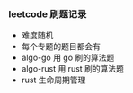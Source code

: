 ### leetcode 刷题记录

* 难度随机
* 每个专题的题目都会有
* algo-go 用 go 刷的算法题
* algo-rust 用 rust 刷的算法题
* rust 生命周期管理

